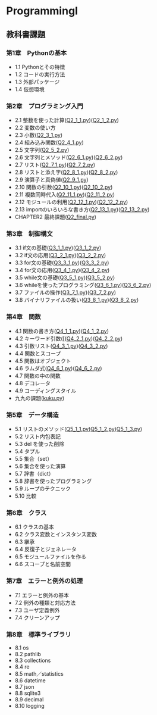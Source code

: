 # ProgrammingI

## 教科書課題

### 第1章　Pythonの基本
- 1.1 Pythonとその特徴
- 1.2 コードの実行方法
- 1.3 外部パッケージ
- 1.4 仮想環境
### 第2章　プログラミング入門
- 2.1 整数を使った計算([Q2_1_1.py](CHAPTER02/Q2_1_1.py))([Q2_1_2.py](CHAPTER02/Q2_1_2.py))
- 2.2 変数の使い方
- 2.3 小数([Q2_3_1.py](CHAPTER02/Q2_3_1.py))
- 2.4 組み込み関数([Q2_4_1.py](CHAPTER02/Q2_4_1.py))
- 2.5 文字列([Q2_5_2.py](CHAPTER02/Q2_5_2.py))
- 2.6 文字列とメソッド([Q2_6_1.py](CHAPTER02/Q2_6_1.py))([Q2_6_2.py](CHAPTER02/Q2_6_2.py))
- 2.7 リスト([Q2_7_1.py](CHAPTER02/Q2_7_1.py))([Q2_7_2.py](CHAPTER02/Q2_7_2.py))
- 2.8 リストと添え字([Q2_8_1.py](CHAPTER02/Q2_8_1.py))([Q2_8_2.py](CHAPTER02/Q2_8_2.py))
- 2.9 演算子と真偽値([Q2_9_1.py](CHAPTER02/Q2_9_1.py))
- 2.10 関数の引数([Q2_10_1.py](CHAPTER02/Q2_10_1.py))([Q2_10_2.py](CHAPTER02/Q2_10_2.py))
- 2.11 複数同時代入([Q2_11_1.py](CHAPTER02/Q2_11_1.py))([Q2_11_2.py](CHAPTER02/Q2_11_2.py))
- 2.12 モジュールの利用([Q2_12_1.py](CHAPTER02/Q2_12_1.py))([Q2_12_2.py](CHAPTER02/Q2_12_2.py))
- 2.13 importのいろいろな書き方([Q2_13_1.py](CHAPTER02/Q2_13_1.py))([Q2_13_2.py](CHAPTER02/Q2_13_2.py))
- CHAPTER2 最終課題([Q2_final.py](CHAPTER02/Q2_final.py))
### 第3章　制御構文
- 3.1 if文の基礎([Q3_1_1.py](CHAPTER03/Q3_1_1.py))([Q3_1_2.py](CHAPTER03/Q3_1_2.py))
- 3.2 if文の応用([Q3_2_1.py](CHAPTER03/Q3_2_1.py))([Q3_2_2.py](CHAPTER03/Q3_2_2.py))
- 3.3 for文の基礎([Q3_3_1.py](CHAPTER03/Q3_3_1.py))([Q3_3_2.py](CHAPTER03/Q3_3_2.py))
- 3.4 for文の応用([Q3_4_1.py](CHAPTER03/Q3_4_1.py))([Q3_4_2.py](CHAPTER03/Q3_4_2.py))
- 3.5 while文の基礎([Q3_5_1.py](CHAPTER03/Q3_5_1.py))([Q3_5_2.py](CHAPTER03/Q3_5_2.py))
- 3.6 whileを使ったプログラミング([Q3_6_1.py](CHAPTER03/Q3_6_1.py))([Q3_6_2.py](CHAPTER03/Q3_6_2.py))
- 3.7 ファイルの操作([Q3_7_1.py](CHAPTER03/Q3_7_1.py))([Q3_7_2.py](CHAPTER03/Q3_7_2.py))
- 3.8 バイナリファイルの扱い([Q3_8_1.py](CHAPTER03/Q3_8_1.py))([Q3_8_2.py](CHAPTER03/Q3_8_2.py))
### 第4章　関数
- 4.1 関数の書き方([Q4_1_1.py](CHAPTER04/Q4_1_1.py))([Q4_1_2.py](CHAPTER04/Q4_1_2.py))
- 4.2 キーワード引数([([Q4_2_1.py](CHAPTER04/Q4_2_1.py))([Q4_2_2.py](CHAPTER04/Q4_2_2.py))
- 4.3 引数リスト([Q4_3_1.py](CHAPTER04/Q4_3_1.py))([Q4_3_2.py](CHAPTER04/Q4_3_2.py))
- 4.4 関数とスコープ
- 4.5 関数はオブジェクト
- 4.6 ラムダ式([Q4_6_1.py](CHAPTER04/Q4_6_1.py))([Q4_6_2.py](CHAPTER04/Q4_6_2.py))
- 4.7 関数の中の関数
- 4.8 デコレータ
- 4.9 コーディングスタイル
- 九九の課題([kuku.py](CHAPTER04/kuku.py))
### 第5章　データ構造
- 5.1 リストのメソッド([Q5_1_1.py](CHAPTER05/Q5_1_1.py))[Q5_1_2.py](CHAPTER05/Q5_1_2.py))[Q5_1_3.py](CHAPTER05/Q5_1_3.py))
- 5.2 リスト内包表記
- 5.3 del を使った削除
- 5.4 タプル
- 5.5 集合（set）
- 5.6 集合を使った演算
- 5.7 辞書（dict）
- 5.8 辞書を使ったプログラミング
- 5.9 ループのテクニック
- 5.10 比較
### 第6章　クラス
- 6.1 クラスの基本
- 6.2 クラス変数とインスタンス変数
- 6.3 継承
- 6.4 反復子とジェネレータ
- 6.5 モジュールファイルを作る
- 6.6 スコープと名前空間
### 第7章　エラーと例外の処理
- 7.1 エラーと例外の基本
- 7.2 例外の種類と対応方法
- 7.3 ユーザ定義例外
- 7.4 クリーンアップ
### 第8章　標準ライブラリ
- 8.1 os
- 8.2 pathlib
- 8.3 collections
- 8.4 re
- 8.5 math／statistics
- 8.6 datetime
- 8.7 json
- 8.8 sqlite3
- 8.9 decimal
- 8.10 logging
